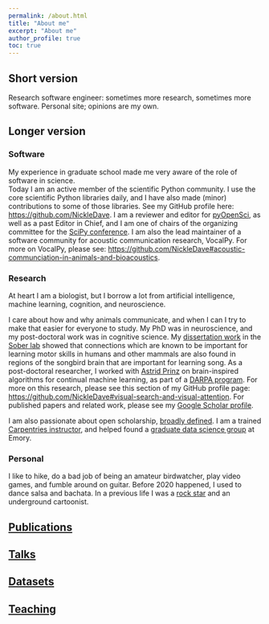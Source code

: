 ```yaml
---
permalink: /about.html
title: "About me"
excerpt: "About me"
author_profile: true
toc: true
---
```


## Short version

Research software engineer: sometimes more research, sometimes more software.
Personal site; opinions are my own.

## Longer version

### Software

My experience in graduate school made me very aware of the role of software in science.  
Today I am an active member of the scientific Python community.
I use the core scientific Python libraries daily, 
and I have also made (minor) contributions to some of those libraries. 
See my GitHub profile here: https://github.com/NickleDave. 
I am a reviewer and editor for [pyOpenSci](https://www.pyopensci.org/), as well as a past Editor in Chief,
and I am one of chairs of the organizing committee for the [SciPy conference](https://conference.scipy.org/).
I am also the lead maintainer of a software community for acoustic communication research, VocalPy.
For more on VocalPy, please see:
<https://github.com/NickleDave#acoustic-communciation-in-animals-and-bioacoustics>.

### Research

At heart I am a biologist, 
but I borrow a lot from artificial intelligence, machine learning, cognition, and neuroscience.

I care about how and why animals communicate, 
and when I can I try to make that easier for everyone to study.
My PhD was in neuroscience,
and my post-doctoral work was in cognitive science.
My [dissertation work](https://open.library.emory.edu/publications/emory%3Atrghv/)
in the [Sober lab](http://www.biology.emory.edu/research/Sober/Home.html)
showed that connections which
are known to be important for learning motor skills in humans and other
mammals are also found in regions of the songbird brain
that are important for learning song.
As a post-doctoral researcher,
I worked with [Astrid Prinz](http://www.biology.emory.edu/research/Prinz/index.html)
on brain-inspired algorithms for continual machine learning,
as part of a [DARPA program](https://www.darpa.mil/news-events/2017-03-16).
For more on this research, please see this section of my GitHub profile page:
<https://github.com/NickleDave#visual-search-and-visual-attention>.
For published papers and related work, please see my
[Google Scholar profile](https://scholar.google.com/citations?user=rs2xJh4AAAAJ&hl=en).

I am also passionate about open scholarship,
[broadly defined](https://thepsychologist.bps.org.uk/volume-33/november-2020/bropenscience-broken-science).
I am a trained [Carpentries instructor](https://carpentries.org/become-instructor/),
and helped found a [graduate data science group](https://data-science-for-scientists-atl.github.io/) at Emory.

### Personal

I like to hike, do a bad job of being an amateur birdwatcher, play video games, and fumble around on guitar.
Before 2020 happened, I used to dance salsa and bachata.
In a previous life I was a
[rock star](https://nickblueandtheheavysighs.bandcamp.com/releases)
and an underground cartoonist.

## [Publications](/publications/)

## [Talks](/talks/)

## [Datasets](/datasets/)

## [Teaching](/teaching/)
